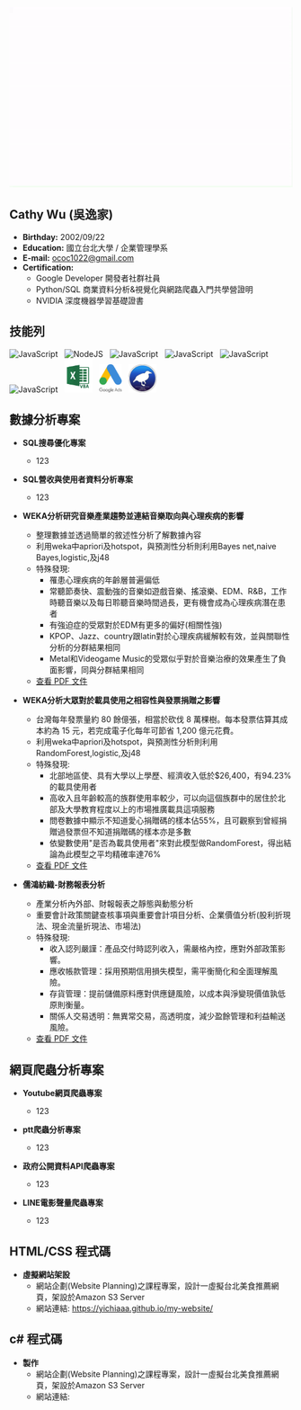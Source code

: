 <img src="introduction2.gif" alt="Description of GIF" width="800" height="320">

## Cathy Wu (吳逸家)

- **Birthday:** 2002/09/22
- **Education:** 國立台北大學 / 企業管理學系
- **E-mail:** ococ1022@gmail.com
- **Certification:**
  - Google Developer 開發者社群社員
  - Python/SQL 商業資料分析&視覺化與網路爬蟲入門共學營證明
  - NVIDIA 深度機器學習基礎證書


## 技能列

<img src="https://cdn.jsdelivr.net/gh/devicons/devicon@latest/icons/python/python-original.svg" alt="JavaScript" width="50" height="50"/> &nbsp;
<img src="https://cdn.jsdelivr.net/gh/devicons/devicon@latest/icons/csharp/csharp-original.svg" alt="NodeJS" width="50" height="50"/> &nbsp;
<img src="https://cdn.jsdelivr.net/gh/devicons/devicon@latest/icons/html5/html5-plain-wordmark.svg" alt="JavaScript" width="50" height="50"/> &nbsp;
<img src="https://cdn.jsdelivr.net/gh/devicons/devicon@latest/icons/azuresqldatabase/azuresqldatabase-original.svg" alt="JavaScript" width="50" height="50"/> &nbsp;
<img src="https://cdn.jsdelivr.net/gh/devicons/devicon@latest/icons/jupyter/jupyter-original-wordmark.svg"  alt="JavaScript" width="50" height="50"/> &nbsp;
<img src="https://cdn.jsdelivr.net/gh/devicons/devicon@latest/icons/stata/stata-original-wordmark.svg"  alt="JavaScript" width="50" height="50"/> &nbsp;
<img src="vba2.png" alt="JavaScript" width="50" height="60"/> &nbsp;
<img src="Google_Ads.png" alt="JavaScript" width="40" height="50"/> &nbsp;
<img src="weka.jpg" alt="JavaScript" width="50" height="50"/> &nbsp;
&nbsp;

## 數據分析專案

- **SQL搜尋優化專案**
  - 123

- **SQL營收與使用者資料分析專案**
  - 123
    
- **WEKA分析研究音樂產業趨勢並連結音樂取向與心理疾病的影響**
  - 整理數據並透過簡單的敘述性分析了解數據內容
  - 利用weka中apriori及hotspot，與預測性分析則利用Bayes net,naive Bayes,logistic,及j48
  - 特殊發現:
    - 罹患心理疾病的年齡層普遍偏低
    - 常聽節奏快、震動強的音樂如遊戲音樂、搖滾樂、EDM、R&B，工作時聽音樂以及每日聆聽音樂時間過長，更有機會成為心理疾病潛在患者
    - 有強迫症的受眾對於EDM有更多的偏好(相關性強)
    - KPOP、Jazz、country跟latin對於心理疾病緩解較有效，並與關聯性分析的分群結果相同
    - Metal和Videogame Music的受眾似乎對於音樂治療的效果產生了負面影響，同與分群結果相同
  - [查看 PDF 文件](path/to/WEKA分析研究音樂產業趨勢並連結音樂取向與心理疾病的影響.pdf)
  
- **WEKA分析大眾對於載具使用之相容性與發票捐贈之影響**
  - 台灣每年發票量約 80 餘億張，相當於砍伐 8 萬棵樹。每本發票估算其成本約為 15 元，若完成電子化每年可節省 1,200 億元花費。
  - 利用weka中apriori及hotspot，與預測性分析則利用RandomForest,logistic,及j48
  - 特殊發現:
    - 北部地區使、具有大學以上學歷、經濟收入低於$26,400，有94.23%的載具使用者
    - 高收入且年齡較高的族群使用率較少，可以向這個族群中的居住於北部及大學教育程度以上的市場推廣載具這項服務
    - 問卷數據中顯示不知道愛心捐贈碼的樣本佔55%，且可觀察到曾經捐贈過發票但不知道捐贈碼的樣本亦是多數
    - 依變數使用"是否為載具使用者"來對此模型做RandomForest，得出結論為此模型之平均精確率達76%
  - [查看 PDF 文件](path/to/WEKA大眾對於載具使用之相容性與發票捐贈之影響.pdf)

- **儒鴻紡織-財務報表分析**
  - 產業分析內外部、財報報表之靜態與動態分析
  - 重要會計政策關鍵查核事項與重要會計項目分析、企業價值分析(股利折現法、現金流量折現法、市場法)
  - 特殊發現:
    - 收入認列嚴謹：產品交付時認列收入，需嚴格內控，應對外部政策影響。
    - 應收帳款管理：採用預期信用損失模型，需平衡簡化和全面理解風險。
    - 存貨管理：提前儲備原料應對供應鏈風險，以成本與淨變現價值孰低原則衡量。
    - 關係人交易透明：無異常交易，高透明度，減少盈餘管理和利益輸送風險。
  - [查看 PDF 文件](path/to/儒鴻紡織-財務報表分析.pdf)

## 網頁爬蟲分析專案

- **Youtube網頁爬蟲專案**
  - 123

- **ptt爬蟲分析專案**
  - 123

- **政府公開資料API爬蟲專案**
  - 123

- **LINE電影聲量爬蟲專案**
  - 123

## HTML/CSS 程式碼

- **虛擬網站架設**
  - 網站企劃(Website Planning)之課程專案，設計一虛擬台北美食推薦網頁，架設於Amazon S3 Server
  - 網站連結: https://yichiaaa.github.io/my-website/
  
## c# 程式碼

- **製作**
  - 網站企劃(Website Planning)之課程專案，設計一虛擬台北美食推薦網頁，架設於Amazon S3 Server
  - 網站連結: 
  
